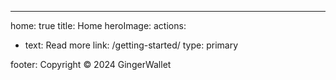 ---
home: true
title: Home
heroImage: 
actions:
  - text: Read more
    link: /getting-started/
    type: primary

footer: Copyright © 2024 GingerWallet